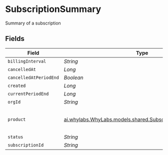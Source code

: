 # SubscriptionSummary

Summary of a subscription


## Fields

| Field                                                                                                            | Type                                                                                                             | Required                                                                                                         | Description                                                                                                      |
| ---------------------------------------------------------------------------------------------------------------- | ---------------------------------------------------------------------------------------------------------------- | ---------------------------------------------------------------------------------------------------------------- | ---------------------------------------------------------------------------------------------------------------- |
| `billingInterval`                                                                                                | *String*                                                                                                         | :heavy_minus_sign:                                                                                               | N/A                                                                                                              |
| `cancelledAt`                                                                                                    | *Long*                                                                                                           | :heavy_minus_sign:                                                                                               | N/A                                                                                                              |
| `cancelledAtPeriodEnd`                                                                                           | *Boolean*                                                                                                        | :heavy_minus_sign:                                                                                               | N/A                                                                                                              |
| `created`                                                                                                        | *Long*                                                                                                           | :heavy_minus_sign:                                                                                               | N/A                                                                                                              |
| `currentPeriodEnd`                                                                                               | *Long*                                                                                                           | :heavy_minus_sign:                                                                                               | N/A                                                                                                              |
| `orgId`                                                                                                          | *String*                                                                                                         | :heavy_minus_sign:                                                                                               | N/A                                                                                                              |
| `product`                                                                                                        | [ai.whylabs.WhyLabs.models.shared.SubscriptionProductSummary](../../models/shared/SubscriptionProductSummary.md) | :heavy_minus_sign:                                                                                               | Summary of a subscription product                                                                                |
| `status`                                                                                                         | *String*                                                                                                         | :heavy_minus_sign:                                                                                               | N/A                                                                                                              |
| `subscriptionId`                                                                                                 | *String*                                                                                                         | :heavy_minus_sign:                                                                                               | N/A                                                                                                              |
